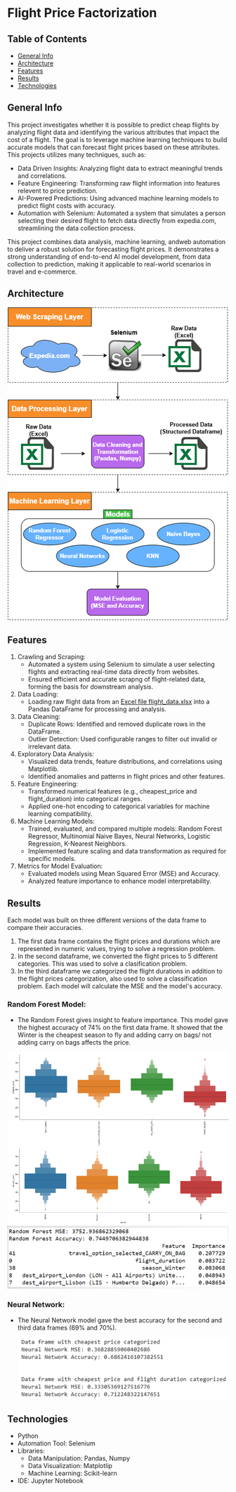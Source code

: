 # Flight Price Factorization

## Table of Contents
* [General Info](#general-info)
* [Architecture](#architecture)
* [Features](#features)
* [Results](#results)
* [Technologies](#technologies)

## General Info
This project investigates whether it is possible to predict cheap flights by analyzing flight data and identifying the various attributes that impact the cost of a flight. The goal is to leverage machine learning techniques to build accurate models that can forecast flight prices based on these attributes. This projects utilizes many techniques, such as:
* Data Driven Insights: Analyzing flight data to extract meaningful trends and correlations.
* Feature Engineering: Transforming raw flight information into features relevent to price prediction.
* AI-Powered Predictions: Using advanced machine learning models to predict flight costs with accuracy.
* Automation with Selenium: Automated a system that simulates a person selecting their desired flight to fetch data directly from expedia.com, streamlining the data collection process.

This project combines data analysis, machine learning, andweb automation to deliver a robust solution for forecasting flight prices. It demonstrates a strong understanding of end-to-end AI model development, from data collection to prediction, making it applicable to real-world scenarios in travel and e-commerce. 

## Architecture
![](docs/layered_data_flow.png)

## Features
1. Crawling and Scraping:
   * Automated a system using Selenium to simulate a user selecting flights and extracting real-time data directly from websites.
   * Ensured efficient and accurate scrapng of flight-related data, forming the basis for downstream analysis.
2. Data Loading:
   * Loading raw flight data from an [Excel file flight_data.xlsx](docs/flight_data.xlsx) into a Pandas DataFrame for processing and analysis.
3. Data Cleaning:
   * Duplicate Rows: Identified and removed duplicate rows in the DataFrame.
   * Outlier Detection: Used configurable ranges to filter out invalid or irrelevant data.
4. Exploratory Data Analysis:
   * Visualized data trends, feature distributions, and correlations using Matplotlib.
   * Identified anomalies and patterns in flight prices and other features.
5. Feature Engineering:
   * Transformed numerical features (e.g., cheapest_price and flight_duration) into categorical ranges.
   * Applied one-hot encoding to categorical variables for machine learning compatibility.
6. Machine Learning Models:
   * Trained, evaluated, and compared multiple models: Random Forest Regressor, Multinomial Naive Bayes, Neural Networks, Logistic Regression, K-Nearest Neighbors.
   * Implemented feature scaling and data transformation as required for specific models.
7. Metrics for Model Evaluation:
   * Evaluated models using Mean Squared Error (MSE) and Accuracy.
   * Analyzed feature importance to enhance model interpretability.
  
## Results
Each model was built on three different versions of the data frame to compare their accuracies. 
  1. The first data frame contains the flight prices and durations which are represented in numeric values, trying to solve a regression problem.
  2. In the second dataframe, we converted the flight prices to 5 different categories. This was used to solve a clasification problem.
  3.  In the third dataframe we categorized the flight durations in addition to the flight prices categorization, also used to solve a classification problem.
Each model will calculate the MSE and the model's accuracy.

### Random Forest Model:
  * The Random Forest gives insight to feature importance. This model gave the highest accuracy of 74% on the first data frame. It showed that the Winter is the cheapest season to fly and adding carry on bags/ not adding carry on bags affects the price.
    
  ![](docs/graph_carry_on_bag.png)
  ![](docs/graph_seasons.png)
  ![](docs/random_forest_result.png)

### Neural Network:
* The Neural Network model gave the best accuracy for the second and third data frames (69% and 70%).
  
  ![](docs/neural_network_results.png)

## Technologies
* Python
* Automation Tool: Selenium
* Libraries:
  * Data Manipulation: Pandas, Numpy
  * Data Visualization: Matplotlip
  * Machine Learning: Scikit-learn
* IDE: Jupyter Notebook


 
